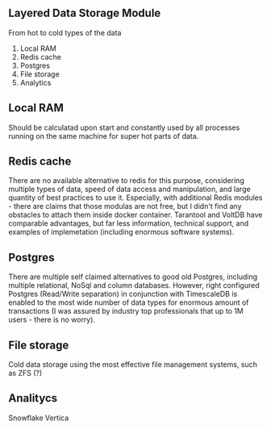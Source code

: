 ## Layered Data Storage Module

From hot to cold types of the data

1. Local RAM  
2. Redis cache
3. Postgres 
4. File storage
5. Analytics

## Local RAM

Should be calculatad upon start and constantly used by all processes running on the same machine for super hot parts of data.

## Redis cache

There are no available alternative to redis for this purpose, considering multiple types of data, speed of data access and manipulation, and large quantity of best practices to use it. Especially, with additional Redis modules - there are claims that those modulas are not free, but I didn't find any obstacles to attach them inside docker container. Tarantool and VoltDB have comparable advantages, but far less information, technical support, and examples of implemetation (including enormous software systems).

## Postgres

There are multiple self claimed alternatives to good old Postgres, including multiple relational, NoSql and column databases. However, right configured Postgres (Read/Write separation) in conjunction with TimescaleDB is enabled to the most wide number of data types for enormous amount of transactions (I was assured by industry top professionals that up to 1M users - there is no worry).


## File storage

Cold data storage using the most effective file management systems, such as ZFS (?)

## Analitycs

Snowflake
Vertica
